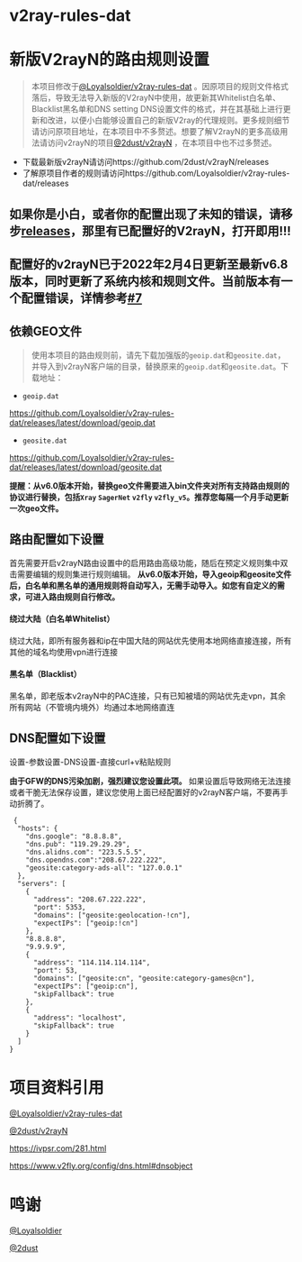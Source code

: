 # v2ray-rules-dat
# 新版V2rayN的路由规则设置
>本项目修改于[@Loyalsoldier/v2ray-rules-dat](https://github.com/Loyalsoldier/v2ray-rules-dat) 。因原项目的规则文件格式落后，导致无法导入新版的V2rayN中使用，故更新其Whitelist白名单、Blacklist黑名单和DNS setting DNS设置文件的格式，并在其基础上进行更新和改进，以便小白能够设置自己的新版V2ray的代理规则。更多规则细节请访问原项目地址，在本项目中不多赘述。想要了解V2rayN的更多高级用法请访问v2rayN的项目[@2dust/v2rayN](https://github.com/2dust/v2rayN) ，在本项目中也不过多赘述。

* 下载最新版v2rayN请访问https://github.com/2dust/v2rayN/releases
* 了解原项目作者的规则请访问https://github.com/Loyalsoldier/v2ray-rules-dat/releases
## 如果你是小白，或者你的配置出现了未知的错误，请移步[releases](https://github.com/chenxv399/v2ray-rules-dat/releases)，那里有已配置好的V2rayN，打开即用!!!
## 配置好的v2rayN已于2022年2月4日更新至最新v6.8版本，同时更新了系统内核和规则文件。当前版本有一个配置错误，详情参考[#7](https://github.com/chenxv399/v2ray-rules-dat/issues/7)

## 依赖GEO文件

>使用本项目的路由规则前，请先下载加强版的`geoip.dat`和`geosite.dat`，并导入到v2rayN客户端的目录，替换原来的`geoip.dat`和`geosite.dat`。下载地址：

* `geoip.dat`

https://github.com/Loyalsoldier/v2ray-rules-dat/releases/latest/download/geoip.dat 

* `geosite.dat`

https://github.com/Loyalsoldier/v2ray-rules-dat/releases/latest/download/geosite.dat 

**提醒：从v6.0版本开始，替换geo文件需要进入bin文件夹对所有支持路由规则的协议进行替换，包括`Xray` `SagerNet` `v2fly` `v2fly_v5`。推荐您每隔一个月手动更新一次geo文件。**

## 路由配置如下设置
首先需要开启v2rayN路由设置中的启用路由高级功能，随后在预定义规则集中双击需要编辑的规则集进行规则编辑。
**从v6.0版本开始，导入geoip和geosite文件后，白名单和黑名单的通用规则将自动写入，无需手动导入。如您有自定义的需求，可进入路由规则自行修改。**

#### 绕过大陆（白名单Whitelist）
绕过大陆，即所有服务器和ip在中国大陆的网站优先使用本地网络直接连接，所有其他的域名均使用vpn进行连接

#### 黑名单（Blacklist）
黑名单，即老版本v2rayN中的PAC连接，只有已知被墙的网站优先走vpn，其余所有网站（不管境内境外）均通过本地网络直连


## DNS配置如下设置
设置-参数设置-DNS设置-直接curl+v粘贴规则

**由于GFW的DNS污染加剧，强烈建议您设置此项。** 
如果设置后导致网络无法连接或者干脆无法保存设置，建议您使用上面已经配置好的v2rayN客户端，不要再手动折腾了。
```
 {
  "hosts": {
    "dns.google": "8.8.8.8",
    "dns.pub": "119.29.29.29",
    "dns.alidns.com": "223.5.5.5",
    "dns.opendns.com":"208.67.222.222",
    "geosite:category-ads-all": "127.0.0.1"
  },
  "servers": [
    {
      "address": "208.67.222.222",
      "port": 5353,
      "domains": ["geosite:geolocation-!cn"],
      "expectIPs": ["geoip:!cn"]
    },
    "8.8.8.8",
    "9.9.9.9",
    {
      "address": "114.114.114.114",
      "port": 53,
      "domains": ["geosite:cn", "geosite:category-games@cn"],
      "expectIPs": ["geoip:cn"],
      "skipFallback": true
    },
    {
      "address": "localhost",
      "skipFallback": true
    }
  ]
}
```

# 项目资料引用
[@Loyalsoldier/v2ray-rules-dat](https://github.com/Loyalsoldier/v2ray-rules-dat)

[@2dust/v2rayN](https://github.com/2dust/v2rayN)

https://ivpsr.com/281.html

https://www.v2fly.org/config/dns.html#dnsobject

# 鸣谢
[@Loyalsoldier](https://github.com/Loyalsoldier)

[@2dust](https://github.com/2dust)
